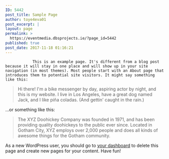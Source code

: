 ```yaml
---
ID: 5442
post_title: Sample Page
author: toye4eva01
post_excerpt: |
layout: page
permalink: >
  https://eventmedia.dbsprojects.ie/?page_id=5442
published: true
post_date: 2017-11-18 01:16:21
---
```


				This is an example page. It's different from a blog post because it will stay in one place and will show up in your site navigation (in most themes). Most people start with an About page that introduces them to potential site visitors. It might say something like this:

<blockquote>Hi there! I'm a bike messenger by day, aspiring actor by night, and this is my website. I live in Los Angeles, have a great dog named Jack, and I like pi&#241;a coladas. (And gettin' caught in the rain.)</blockquote>

...or something like this:

<blockquote>The XYZ Doohickey Company was founded in 1971, and has been providing quality doohickeys to the public ever since. Located in Gotham City, XYZ employs over 2,000 people and does all kinds of awesome things for the Gotham community.</blockquote>

As a new WordPress user, you should go to <a href="https://ovatheme.com/em4u/wp-admin/">your dashboard</a> to delete this page and create new pages for your content. Have fun!